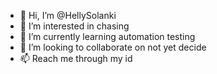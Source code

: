 - 👋 Hi, I’m @HellySolanki
- 👀 I’m interested in chasing 
- 🌱 I’m currently learning automation testing 
- 💞️ I’m looking to collaborate on not yet decide
- 📫 Reach me through my id

<!---
HellySolanki/HellySolanki is a ✨ special ✨ repository because its `README.md` (this file) appears on your GitHub profile.
You can click the Preview link to take a look at your changes.
--->
